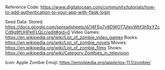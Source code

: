 Reference Code:
https://www.digitalocean.com/community/tutorials/how-to-add-authentication-to-your-app-with-flask-login


Seed Data:
Stored: https://docs.google.com/spreadsheets/d/14FEp7v6DWOT7JIexWhf3h1lxYZcCd9g9fUHPelFLQLc/edit#gid=0 
Video Games: https://en.wikipedia.org/wiki/List_of_zombie_video_games
Books: https://en.wikipedia.org/wiki/List_of_zombie_novels
Movies: https://en.wikipedia.org/wiki/List_of_zombie_films
Shows: https://en.wikipedia.org/wiki/Category:Zombies_in_television


Icon:
Apple Zombie Emoji: https://emojipedia.org/apple/ios-11.1/zombie/ 